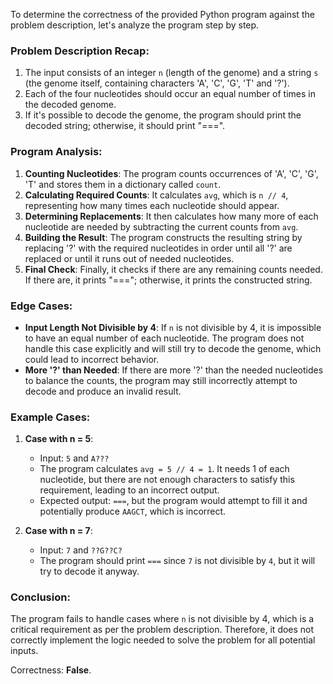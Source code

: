 To determine the correctness of the provided Python program against the problem description, let's analyze the program step by step.

### Problem Description Recap:
1. The input consists of an integer `n` (length of the genome) and a string `s` (the genome itself, containing characters 'A', 'C', 'G', 'T' and '?').
2. Each of the four nucleotides should occur an equal number of times in the decoded genome.
3. If it's possible to decode the genome, the program should print the decoded string; otherwise, it should print "===".

### Program Analysis:
1. **Counting Nucleotides**: The program counts occurrences of 'A', 'C', 'G', 'T' and stores them in a dictionary called `count`.
2. **Calculating Required Counts**: It calculates `avg`, which is `n // 4`, representing how many times each nucleotide should appear.
3. **Determining Replacements**: It then calculates how many more of each nucleotide are needed by subtracting the current counts from `avg`.
4. **Building the Result**: The program constructs the resulting string by replacing '?' with the required nucleotides in order until all '?' are replaced or until it runs out of needed nucleotides.
5. **Final Check**: Finally, it checks if there are any remaining counts needed. If there are, it prints "==="; otherwise, it prints the constructed string.

### Edge Cases:
- **Input Length Not Divisible by 4**: If `n` is not divisible by 4, it is impossible to have an equal number of each nucleotide. The program does not handle this case explicitly and will still try to decode the genome, which could lead to incorrect behavior.
- **More '?' than Needed**: If there are more '?' than the needed nucleotides to balance the counts, the program may still incorrectly attempt to decode and produce an invalid result.

### Example Cases:
1. **Case with n = 5**: 
   - Input: `5` and `A???`
   - The program calculates `avg = 5 // 4 = 1`. It needs 1 of each nucleotide, but there are not enough characters to satisfy this requirement, leading to an incorrect output.
   - Expected output: `===`, but the program would attempt to fill it and potentially produce `AAGCT`, which is incorrect.

2. **Case with n = 7**:
   - Input: `7` and `??G??C?`
   - The program should print `===` since `7` is not divisible by `4`, but it will try to decode it anyway.

### Conclusion:
The program fails to handle cases where `n` is not divisible by 4, which is a critical requirement as per the problem description. Therefore, it does not correctly implement the logic needed to solve the problem for all potential inputs.

Correctness: **False**.